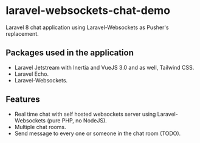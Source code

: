 # laravel-websockets-chat-demo
Laravel 8 chat application using Laravel-Websockets as Pusher's replacement.

## Packages used in the application
+ Laravel Jetstream with Inertia and VueJS 3.0 and as well, Tailwind CSS.
+ Laravel Echo.
+ Laravel-Websockets.

## Features
+ Real time chat with self hosted websockets server using Laravel-Websockets (pure PHP, no NodeJS).
+ Multiple chat rooms.
+ Send message to every one or someone in the chat room (TODO).

